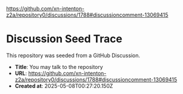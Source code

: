 https://github.com/xn-intenton-z2a/repository0/discussions/1788#discussioncomment-13069415

# Discussion Seed Trace

This repository was seeded from a GitHub Discussion.

- **Title**: You may talk to the repository
- **URL**: https://github.com/xn-intenton-z2a/repository0/discussions/1788#discussioncomment-13069415
- **Created at**: 2025-05-08T00:27:20.150Z
